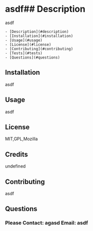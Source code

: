 # asdf## Description

asdf


    - [Description](#description)
    - [Installation](#installation)
    - [Usage](#usage)
    - [License](#license)
    - [Contributing](#contributing)
    - [Tests](#tests)
    - [Questions](#questions)

## Installation

asdf

## Usage

asdf

## License

MIT,GPL,Mozilla

## Credits

undefined

## Contributing

asdf

## Questions

### Please Contact: agasd Email: asdf